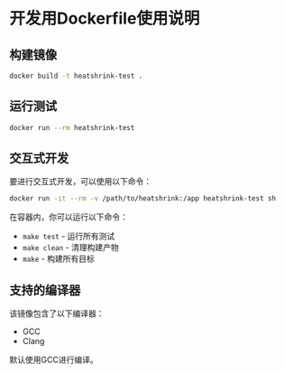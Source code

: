 # 开发用Dockerfile使用说明

## 构建镜像

```bash
docker build -t heatshrink-test .
```

## 运行测试

```bash
docker run --rm heatshrink-test
```

## 交互式开发

要进行交互式开发，可以使用以下命令：

```bash
docker run -it --rm -v /path/to/heatshrink:/app heatshrink-test sh
```

在容器内，你可以运行以下命令：

- `make test` - 运行所有测试
- `make clean` - 清理构建产物
- `make` - 构建所有目标

## 支持的编译器

该镜像包含了以下编译器：

- GCC
- Clang

默认使用GCC进行编译。